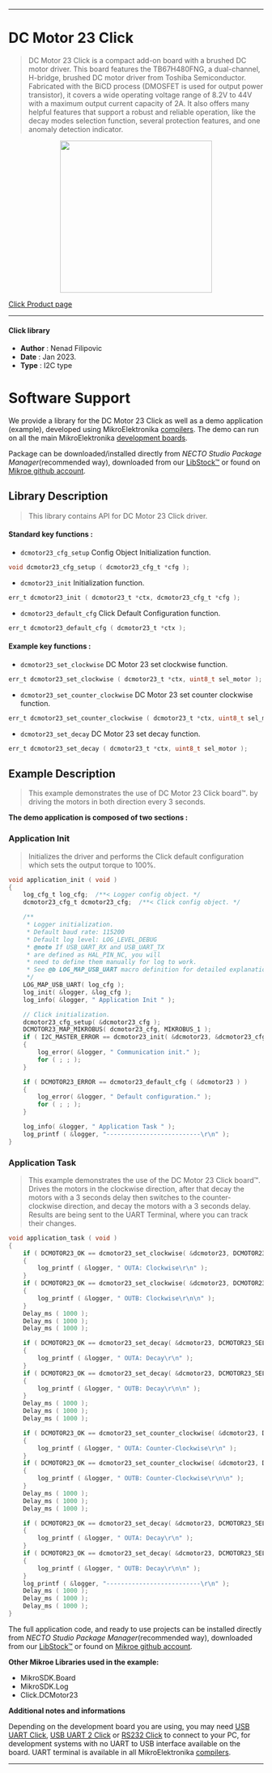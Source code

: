
---
# DC Motor 23 Click

> DC Motor 23 Click is a compact add-on board with a brushed DC motor driver. 
> This board features the TB67H480FNG, a dual-channel, H-bridge, brushed DC motor driver from Toshiba Semiconductor. 
> Fabricated with the BiCD process (DMOSFET is used for output power transistor), 
> it covers a wide operating voltage range of 8.2V to 44V with a maximum output current capacity of 2A. 
> It also offers many helpful features that support a robust and reliable operation, 
> like the decay modes selection function, several protection features, and one anomaly detection indicator.

<p align="center">
  <img src="https://download.mikroe.com/images/click_for_ide/dcmotor23_click.png" height=300px>
</p>

[Click Product page](https://www.mikroe.com/dc-motor-23-click)

---


#### Click library

- **Author**        : Nenad Filipovic
- **Date**          : Jan 2023.
- **Type**          : I2C type


# Software Support

We provide a library for the DC Motor 23 Click
as well as a demo application (example), developed using MikroElektronika
[compilers](https://www.mikroe.com/necto-studio).
The demo can run on all the main MikroElektronika [development boards](https://www.mikroe.com/development-boards).

Package can be downloaded/installed directly from *NECTO Studio Package Manager*(recommended way), downloaded from our [LibStock&trade;](https://libstock.mikroe.com) or found on [Mikroe github account](https://github.com/MikroElektronika/mikrosdk_click_v2/tree/master/clicks).

## Library Description

> This library contains API for DC Motor 23 Click driver.

#### Standard key functions :

- `dcmotor23_cfg_setup` Config Object Initialization function.
```c
void dcmotor23_cfg_setup ( dcmotor23_cfg_t *cfg );
```

- `dcmotor23_init` Initialization function.
```c
err_t dcmotor23_init ( dcmotor23_t *ctx, dcmotor23_cfg_t *cfg );
```

- `dcmotor23_default_cfg` Click Default Configuration function.
```c
err_t dcmotor23_default_cfg ( dcmotor23_t *ctx );
```

#### Example key functions :

- `dcmotor23_set_clockwise` DC Motor 23 set clockwise function.
```c
err_t dcmotor23_set_clockwise ( dcmotor23_t *ctx, uint8_t sel_motor );
```

- `dcmotor23_set_counter_clockwise` DC Motor 23 set counter clockwise function.
```c
err_t dcmotor23_set_counter_clockwise ( dcmotor23_t *ctx, uint8_t sel_motor );
```

- `dcmotor23_set_decay` DC Motor 23 set decay function.
```c
err_t dcmotor23_set_decay ( dcmotor23_t *ctx, uint8_t sel_motor );
```

## Example Description

> This example demonstrates the use of DC Motor 23 Click board™. 
> by driving the motors in both direction every 3 seconds.

**The demo application is composed of two sections :**

### Application Init

> Initializes the driver and performs the Click default configuration 
> which sets the output torque to 100%.

```c
void application_init ( void ) 
{
    log_cfg_t log_cfg;  /**< Logger config object. */
    dcmotor23_cfg_t dcmotor23_cfg;  /**< Click config object. */

    /** 
     * Logger initialization.
     * Default baud rate: 115200
     * Default log level: LOG_LEVEL_DEBUG
     * @note If USB_UART_RX and USB_UART_TX 
     * are defined as HAL_PIN_NC, you will 
     * need to define them manually for log to work. 
     * See @b LOG_MAP_USB_UART macro definition for detailed explanation.
     */
    LOG_MAP_USB_UART( log_cfg );
    log_init( &logger, &log_cfg );
    log_info( &logger, " Application Init " );

    // Click initialization.
    dcmotor23_cfg_setup( &dcmotor23_cfg );
    DCMOTOR23_MAP_MIKROBUS( dcmotor23_cfg, MIKROBUS_1 );
    if ( I2C_MASTER_ERROR == dcmotor23_init( &dcmotor23, &dcmotor23_cfg ) ) 
    {
        log_error( &logger, " Communication init." );
        for ( ; ; );
    }

    if ( DCMOTOR23_ERROR == dcmotor23_default_cfg ( &dcmotor23 ) )
    {
        log_error( &logger, " Default configuration." );
        for ( ; ; );
    }

    log_info( &logger, " Application Task " );
    log_printf ( &logger, "--------------------------\r\n" );
}

```

### Application Task

> This example demonstrates the use of the DC Motor 23  Click board™.
> Drives the motors in the clockwise direction,
> after that decay the motors with a 3 seconds delay
> then switches to the counter-clockwise direction, 
> and decay the motors with a 3 seconds delay.
> Results are being sent to the UART Terminal, where you can track their changes.

```c
void application_task ( void ) 
{    
    if ( DCMOTOR23_OK == dcmotor23_set_clockwise( &dcmotor23, DCMOTOR23_SEL_OUT_A ) )
    {
        log_printf ( &logger, " OUTA: Clockwise\r\n" );
    }
    if ( DCMOTOR23_OK == dcmotor23_set_clockwise( &dcmotor23, DCMOTOR23_SEL_OUT_B ) )
    {
        log_printf ( &logger, " OUTB: Clockwise\r\n\n" );
    }
    Delay_ms ( 1000 );
    Delay_ms ( 1000 );
    Delay_ms ( 1000 );

    if ( DCMOTOR23_OK == dcmotor23_set_decay( &dcmotor23, DCMOTOR23_SEL_OUT_A ) )
    {
        log_printf ( &logger, " OUTA: Decay\r\n" );
    }
    if ( DCMOTOR23_OK == dcmotor23_set_decay( &dcmotor23, DCMOTOR23_SEL_OUT_B ) )
    {
        log_printf ( &logger, " OUTB: Decay\r\n\n" );
    }
    Delay_ms ( 1000 );
    Delay_ms ( 1000 );
    Delay_ms ( 1000 );

    if ( DCMOTOR23_OK == dcmotor23_set_counter_clockwise( &dcmotor23, DCMOTOR23_SEL_OUT_A ) )
    {
        log_printf ( &logger, " OUTA: Counter-Clockwise\r\n" );
    }
    if ( DCMOTOR23_OK == dcmotor23_set_counter_clockwise( &dcmotor23, DCMOTOR23_SEL_OUT_B ) )
    {
        log_printf ( &logger, " OUTB: Counter-Clockwise\r\n\n" );
    }
    Delay_ms ( 1000 );
    Delay_ms ( 1000 );
    Delay_ms ( 1000 );

    if ( DCMOTOR23_OK == dcmotor23_set_decay( &dcmotor23, DCMOTOR23_SEL_OUT_A ) )
    {
        log_printf ( &logger, " OUTA: Decay\r\n" );
    }
    if ( DCMOTOR23_OK == dcmotor23_set_decay( &dcmotor23, DCMOTOR23_SEL_OUT_B ) )
    {
        log_printf ( &logger, " OUTB: Decay\r\n\n" );
    }
    log_printf ( &logger, "--------------------------\r\n" );
    Delay_ms ( 1000 );
    Delay_ms ( 1000 );
    Delay_ms ( 1000 );
}
```

The full application code, and ready to use projects can be installed directly from *NECTO Studio Package Manager*(recommended way), downloaded from our [LibStock&trade;](https://libstock.mikroe.com) or found on [Mikroe github account](https://github.com/MikroElektronika/mikrosdk_click_v2/tree/master/clicks).

**Other Mikroe Libraries used in the example:**

- MikroSDK.Board
- MikroSDK.Log
- Click.DCMotor23

**Additional notes and informations**

Depending on the development board you are using, you may need
[USB UART Click](https://www.mikroe.com/usb-uart-click),
[USB UART 2 Click](https://www.mikroe.com/usb-uart-2-click) or
[RS232 Click](https://www.mikroe.com/rs232-click) to connect to your PC, for
development systems with no UART to USB interface available on the board. UART
terminal is available in all MikroElektronika
[compilers](https://shop.mikroe.com/compilers).

---
